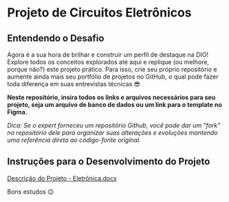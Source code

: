 # Projeto de Circuitos Eletrônicos

## Entendendo o Desafio
 
Agora é a sua hora de brilhar e construir um perfil de destaque na DIO! Explore todos os conceitos explorados até aqui e replique (ou melhore, porque não?) este projeto prático. Para isso, crie seu próprio repositório e aumente ainda mais seu portfólio de projetos no GitHub, o qual pode fazer toda diferença em suas entrevistas técnicas 😎
 
**Neste repositório, insira todos os links e arquivos necessários para seu projeto, seja um arquivo de banco de dados ou um link para o template no Figma.**
 
*Dica: Se o expert forneceu um repositório Github, você pode dar um "fork" no repositório dele para organizar suas alterações e evoluções mantendo uma referência direta ao código-fonte original.*
 
## Instruções para o Desenvolvimento do Projeto
 
[Descrição do Projeto - Eletrônica.docx](https://academiapme-my.sharepoint.com/:w:/g/personal/renato_dio_me/EbnDgNiStf5LppfwtOB7VvwB3Qh9wiWEApFF3iZE2vbuqA?e=d7V5tv)  
 
Bons estudos 😉